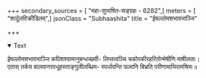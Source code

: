 +++
secondary_sources = [ "महा-सुभाषित-सङ्ग्रहः - 6282",]
meters = [ "शार्दूलविक्रीडितम्",]
jsonClass = "Subhaashita"
title = "ईषल्लोमशभावभाञ्जि"

+++

<details open><summary>Text</summary>

ईषल्लोमशभावभाञ्जि कपिशश्यामानुबन्धच्छवी- लिप्तत्वञ्चि चकोरकीरहरितोन्मेषीणि माषीलताः।  
एतास् तर्कय बालवानरवधूहस्ताङ्गुलीलब्ध्रिम- स्पर्धावन्ति फलानि बिभ्रति परीणामाभिरामश्रियः॥
</details>
